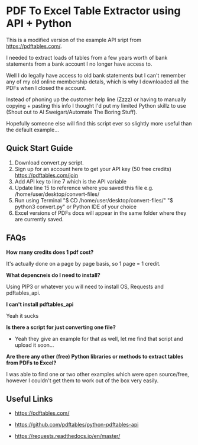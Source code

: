 # PDF To Excel Table Extractor using API + Python

This is a modified version of the example API sript from  https://pdftables.com/.

I needed to extract loads of tables from a few years worth of bank statements from a bank account I no longer have access to.

Well I do legally have access to old bank statements but I can't remember any of my old online membership detals, which is why I downloaded all the PDFs when I closed the account.

Instead of phoning up the customer help line (Zzzz) or having to manually copying + pasting this info I thought I'd put my limited Python skillz to use (Shout out to Al Sweigart/Automate The Boring Stuff).

Hopefully someone else will find this script ever so slightly more useful than the default example...

## Quick Start Guide

1. Download convert.py script.
2. Sign up for an account here to get your API key (50 free credits) https://pdftables.com/join
3. Add API key to line 7 which is the API variable
4. Update line 15 to reference where you saved this file e.g. /home/user/desktop/convert-files/
5. Run using Terminal "$ CD /home/user/desktop/convert-files/" "$ python3 convert.py" or Python IDE of your choice
6. Excel versions of PDFs docs will appear in the same folder where they are currently saved.

## FAQs

**How many credits does 1 pdf cost?**

It's actually done on a page by page basis, so 1 page = 1 credit.

**What depencneis do I need to install?**

Using PIP3 or whatever you will need to install OS, Requests and pdftables_api.

**I can't install pdftables_api**

Yeah it sucks

**Is there a script for just converting one file?**
- Yeah they give an example for that as well, let me find that script and upload it soon...

**Are there any other (free) Python libraries or methods to extract tables from PDFs to Excel?**

I was able to find one or two other examples which were open source/free, however I couldn't get them to work out of the box very easily.


## Useful Links

- https://pdftables.com/ 

- https://github.com/pdftables/python-pdftables-api 

- https://requests.readthedocs.io/en/master/


